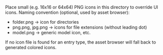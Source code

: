 Place small (e.g. 16x16 or 64x64) PNG icons in this directory to override UI icons.
Naming convention (optional, used by asset browser):
- folder.png          -> icon for directories
- png.png, jpg.png    -> icons for file extensions (without leading dot)
- model.png           -> generic model icon, etc.

If no icon file is found for an entry type, the asset browser will fall back to generated colored icons.
